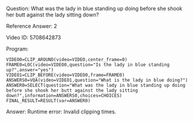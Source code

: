 Question: What was the lady in blue standing up doing before she shook her butt against the lady sitting down?

Reference Answer: 2

Video ID: 5708642873

Program:

```
VIDEO0=CLIP_AROUND(video=VIDEO,center_frame=0)
FRAME0=LOC(video=VIDEO0,question="Is the lady in blue standing up?",answer="yes")
VIDEO1=CLIP_BEFORE(video=VIDEO0,frame=FRAME0)
ANSWERS0=VQA(video=VIDEO1,question="What is the lady in blue doing?")
ANSWER0=SELECT(question="What was the lady in blue standing up doing before she shook her butt against the lady sitting down?",information=ANSWERS0,choices=CHOICES)
FINAL_RESULT=RESULT(var=ANSWER0)
```
Answer: Runtime error: Invalid clipping times.

